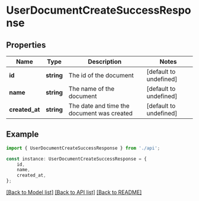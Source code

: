 # UserDocumentCreateSuccessResponse


## Properties

Name | Type | Description | Notes
------------ | ------------- | ------------- | -------------
**id** | **string** | The id of the document | [default to undefined]
**name** | **string** | The name of the document | [default to undefined]
**created_at** | **string** | The date and time the document was created | [default to undefined]

## Example

```typescript
import { UserDocumentCreateSuccessResponse } from './api';

const instance: UserDocumentCreateSuccessResponse = {
    id,
    name,
    created_at,
};
```

[[Back to Model list]](../README.md#documentation-for-models) [[Back to API list]](../README.md#documentation-for-api-endpoints) [[Back to README]](../README.md)
